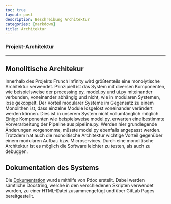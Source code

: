 ```yaml
---
toc: true
layout: post
description: Beschreibung Architektur
categories: [markdown]
title: Architektur
---
```

### Projekt-Architektur 
---
## Monolitische Architekur

Innerhalb des Projekts Frunch Infinity wird größtenteils eine monolytische Architektur verwendet. Prinzipiell ist das System mit diversen Komponenten, wie beispielsweise der processing.py, model.py und ui.py miteinander verbunden, voneinander abhängig und nicht, wie in modularen Systemen, lose gekoppelt.
Der Vorteil modularer Systeme im Gegensatz zu einem Monolithen ist, dass einzelne Module losgelöst voneinander verändert werden können. Dies ist in unserem System nicht vollumfänglich möglich. Einige Komponenten wie beispielsweise model.py, erwarten eine bestimmte Vorverarbeitung der Pipeline aus pipeline.py. Werden hier grundlegende Änderungen vorgenomme, müsste model.py ebenfalls angepasst werden. 
Trotzdem hat auch die monolitische Architektur wichtige Vorteil gegenüber einem modularen Aufbau bzw. Microservices. Durch eine monolitische Architektur ist es möglich die Software leichter zu testen, als auch zu debuggen.

## Dokumentation des Systems

Die [Dokumentation]([https://dalibor.mitic.pages.web.fh-kufstein.ac.at/se2_project/src/]) wurde mithilfe von Pdoc erstellt. Dabei werden sämtliche Docstring, welche in den verschiedenen Skripten verwendet wurden, zu einer HTML-Datei zusammengefügt und über GitLab Pages bereitgestellt.
